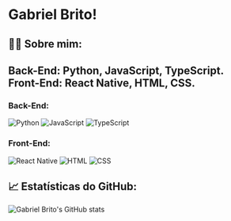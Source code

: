 # Gabriel Brito! 

## 👨‍💻 Sobre mim:
 **Back-End:** Python, JavaScript, TypeScript.  
 **Front-End:** React Native, HTML, CSS.  
---

### Back-End:
![Python](https://img.shields.io/badge/-Python-3776AB?logo=python&logoColor=white&style=flat)
![JavaScript](https://img.shields.io/badge/-JavaScript-F7DF1E?logo=javascript&logoColor=black&style=flat)
![TypeScript](https://img.shields.io/badge/-TypeScript-3178C6?logo=typescript&logoColor=white&style=flat)

### Front-End:
![React Native](https://img.shields.io/badge/-React%20Native-61DAFB?logo=react&logoColor=black&style=flat)
![HTML](https://img.shields.io/badge/-HTML5-E34F26?logo=html5&logoColor=white&style=flat)
![CSS](https://img.shields.io/badge/-CSS3-1572B6?logo=css3&logoColor=white&style=flat)


## 📈 Estatísticas do GitHub:
![Gabriel Brito's GitHub stats](https://github-readme-stats.vercel.app/api?username=Gabriel-Brito&show_icons=true&theme=radical)

